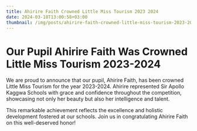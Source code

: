 ```yaml
---
title: Ahirire Faith Crowned Little Miss Tourism 2023 2024
date: 2024-03-18T13:00:58+03:00
thumbnail: /img/posts/ahirire-faith-crowned-little-miss-tourism-2023-2024.webp
---
```

# Our Pupil Ahirire Faith Was Crowned Little Miss Tourism 2023-2024

We are proud to announce that our pupil, Ahirire Faith, has been crowned Little Miss Tourism for the year 2023-2024. Ahirire represented Sir Apollo Kaggwa Schools with grace and confidence throughout the competition, showcasing not only her beauty but also her intelligence and talent.

This remarkable achievement reflects the excellence and holistic development fostered at our schools. Join us in congratulating Ahirire Faith on this well-deserved honor!
